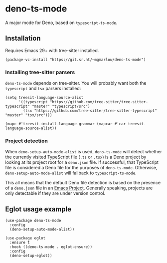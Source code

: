 # deno-ts-mode

A major mode for Deno, based on `typescript-ts-mode`.

## Installation

Requires Emacs 29+ with tree-sitter installed.

```elisp
(package-vc-install "https://git.sr.ht/~mgmarlow/deno-ts-mode")
```

### Installing tree-sitter parsers

`deno-ts-mode` depends on tree-sitter. You will probably want both the
`typescript` and `tsx` parsers installed:

```elisp
(setq treesit-language-source-alist
      '((typescript "https://github.com/tree-sitter/tree-sitter-typescript" "master" "typescript/src")
        (tsx "https://github.com/tree-sitter/tree-sitter-typescript" "master" "tsx/src")))

(mapc #'treesit-install-language-grammar (mapcar #'car treesit-language-source-alist))
```

### Project detection

When `deno-setup-auto-mode-alist` is used, `deno-ts-mode` will detect
whether the currently visited TypeScript file (`.ts` or `.tsx`) is a
Deno project by looking at its project root for a `deno.json` file. If
successful, that TypeScript file is considered a Deno file for the
purposes of `deno-ts-mode`. Otherwise, `deno-setup-auto-mode-alist`
will fallback to `typescript-ts-mode`.

This all means that the default Deno file detection is based on the
presence of a `deno.json` file in an [Emacs
Project](https://www.gnu.org/software/emacs/manual/html_node/emacs/Projects.html). Generally
speaking, projects are only detectable if they are under version
control.

## Eglot usage example

```elisp
(use-package deno-ts-mode
  :config
  (deno-setup-auto-mode-alist))

(use-package eglot
  :ensure t
  :hook ((deno-ts-mode . eglot-ensure))
  :config
  (deno-setup-eglot))
```
